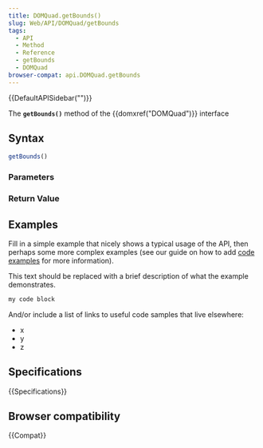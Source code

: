 ```yaml
---
title: DOMQuad.getBounds()
slug: Web/API/DOMQuad/getBounds
tags:
  - API
  - Method
  - Reference
  - getBounds
  - DOMQuad
browser-compat: api.DOMQuad.getBounds
---
```

{{DefaultAPISidebar("")}}

The **`getBounds()`** method of the {{domxref("DOMQuad")}} interface 

## Syntax

```js
getBounds()
```

### Parameters



### Return Value



## Examples

Fill in a simple example that nicely shows a typical usage of the API, then perhaps some more complex examples (see our guide on how to add [code examples](/en-US/docs/MDN/Contribute/Structures/Code_examples) for more information).

This text should be replaced with a brief description of what the example demonstrates.

```js
my code block
```

And/or include a list of links to useful code samples that live elsewhere:

*   x
*   y
*   z

## Specifications

{{Specifications}}

## Browser compatibility

{{Compat}}

